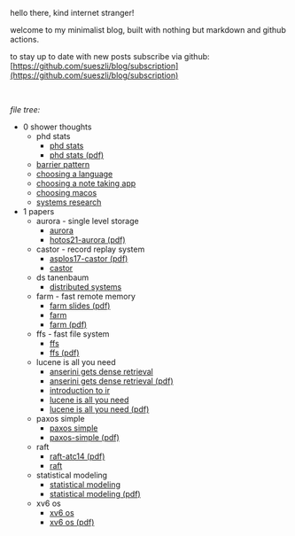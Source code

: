 

hello there, kind internet stranger!

welcome to my minimalist blog, built with nothing but markdown and github actions.

to stay up to date with new posts subscribe via github: [https://github.com/sueszli/blog/subscription](https://github.com/sueszli/blog/subscription)

<br>

_file tree:_

- 0 shower thoughts
	- phd stats
		- [phd stats](<https://sueszli.github.io/blog/0%20shower%20thoughts/phd%20stats/phd%20stats>)
		- [phd stats (pdf)](<https://sueszli.github.io/blog/0%20shower%20thoughts/phd%20stats/phd%20stats.pdf>)
	- [barrier pattern](<https://sueszli.github.io/blog/0%20shower%20thoughts/barrier%20pattern>)
	- [choosing a language](<https://sueszli.github.io/blog/0%20shower%20thoughts/choosing%20a%20language>)
	- [choosing a note taking app](<https://sueszli.github.io/blog/0%20shower%20thoughts/choosing%20a%20note%20taking%20app>)
	- [choosing macos](<https://sueszli.github.io/blog/0%20shower%20thoughts/choosing%20macos>)
	- [systems research](<https://sueszli.github.io/blog/0%20shower%20thoughts/systems%20research>)
- 1 papers
	- aurora - single level storage
		- [aurora](<https://sueszli.github.io/blog/1%20papers/aurora%20-%20single%20level%20storage/aurora>)
		- [hotos21-aurora (pdf)](<https://sueszli.github.io/blog/1%20papers/aurora%20-%20single%20level%20storage/hotos21-aurora.pdf>)
	- castor - record replay system
		- [asplos17-castor (pdf)](<https://sueszli.github.io/blog/1%20papers/castor%20-%20record%20replay%20system/asplos17-castor.pdf>)
		- [castor](<https://sueszli.github.io/blog/1%20papers/castor%20-%20record%20replay%20system/castor>)
	- ds tanenbaum
		- [distributed systems](<https://sueszli.github.io/blog/1%20papers/ds%20tanenbaum/distributed%20systems>)
	- farm - fast remote memory
		- [farm slides (pdf)](<https://sueszli.github.io/blog/1%20papers/farm%20-%20fast%20remote%20memory/farm%20slides.pdf>)
		- [farm](<https://sueszli.github.io/blog/1%20papers/farm%20-%20fast%20remote%20memory/farm>)
		- [farm (pdf)](<https://sueszli.github.io/blog/1%20papers/farm%20-%20fast%20remote%20memory/farm.pdf>)
	- ffs - fast file system
		- [ffs](<https://sueszli.github.io/blog/1%20papers/ffs%20-%20fast%20file%20system/ffs>)
		- [ffs (pdf)](<https://sueszli.github.io/blog/1%20papers/ffs%20-%20fast%20file%20system/ffs.pdf>)
	- lucene is all you need
		- [anserini gets dense retrieval](<https://sueszli.github.io/blog/1%20papers/lucene%20is%20all%20you%20need/anserini%20gets%20dense%20retrieval>)
		- [anserini gets dense retrieval (pdf)](<https://sueszli.github.io/blog/1%20papers/lucene%20is%20all%20you%20need/anserini%20gets%20dense%20retrieval.pdf>)
		- [introduction to ir](<https://sueszli.github.io/blog/1%20papers/lucene%20is%20all%20you%20need/introduction%20to%20ir>)
		- [lucene is all you need](<https://sueszli.github.io/blog/1%20papers/lucene%20is%20all%20you%20need/lucene%20is%20all%20you%20need>)
		- [lucene is all you need (pdf)](<https://sueszli.github.io/blog/1%20papers/lucene%20is%20all%20you%20need/lucene%20is%20all%20you%20need.pdf>)
	- paxos simple
		- [paxos simple](<https://sueszli.github.io/blog/1%20papers/paxos%20simple/paxos%20simple>)
		- [paxos-simple (pdf)](<https://sueszli.github.io/blog/1%20papers/paxos%20simple/paxos-simple.pdf>)
	- raft
		- [raft-atc14 (pdf)](<https://sueszli.github.io/blog/1%20papers/raft/raft-atc14.pdf>)
		- [raft](<https://sueszli.github.io/blog/1%20papers/raft/raft>)
	- statistical modeling
		- [statistical modeling](<https://sueszli.github.io/blog/1%20papers/statistical%20modeling/statistical%20modeling>)
		- [statistical modeling (pdf)](<https://sueszli.github.io/blog/1%20papers/statistical%20modeling/statistical%20modeling.pdf>)
	- xv6 os
		- [xv6 os](<https://sueszli.github.io/blog/1%20papers/xv6%20os/xv6%20os>)
		- [xv6 os (pdf)](<https://sueszli.github.io/blog/1%20papers/xv6%20os/xv6%20os.pdf>)
